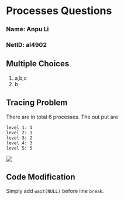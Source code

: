 # Processes Questions

### Name: Anpu Li

### NetID: al4902

## Multiple Choices

1. a,b,c
2. b

## Tracing Problem

There are in total 6 processes. The out put are

```
level 1: 1
level 2: 1
level 3: 2
level 4: 3
level 5: 5
```

![](./p2.jpg)

## Code Modification

Simply add `wait(NULL)` before line `break`.